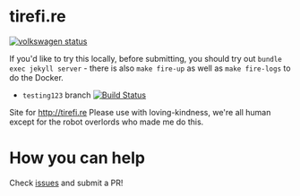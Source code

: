 # tirefi.re

[![volkswagen status](https://auchenberg.github.io/volkswagen/volkswargen_ci.svg?v=1)](https://github.com/tirefire/tirefi.re)

If you'd like to try this locally, before submitting, you should try out `bundle exec jekyll server` - there is also `make fire-up` as well as `make fire-logs` to do the Docker.

* `testing123` branch [![Build Status](https://api.travis-ci.org/tirefire/tirefi.re.svg?branch=testing123)](https://travis-ci.org/tirefire/tirefi.re)

Site for http://tirefi.re
Please use with loving-kindness, we're all human except for the robot overlords who made me do this.

# How you can help
Check [issues](https://github.com/tirefire/tirefi.re/issues) and submit a PR!
